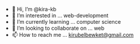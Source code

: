 - 👋 Hi, I’m @kira-kb
- 👀 I’m interested in ... web-development
- 🌱 I’m currently learning ... computer science
- 💞️ I’m looking to collaborate on ... web
- 📫 How to reach me ... kirubelbewket@gmail.com

<!---
kira-kb/kira-kb is a ✨ special ✨ repository because its `README.md` (this file) appears on your GitHub profile.
You can click the Preview link to take a look at your changes.
--->
